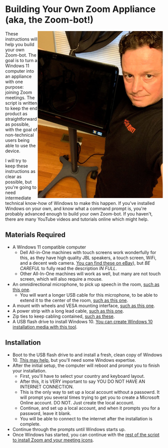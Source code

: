 # Building Your Own Zoom Appliance (aka, the Zoom-bot!)

<img align="right" width="400" src="img/zoom-bot-1.jpg">
These instructions will help you build your own Zoom-bot. The goal is to turn a Windows 11 computer into an appliance with one purpose: joining Zoom meetings. The script is written to keep the end product as straightforward as possible, with the goal of non-technical users being able to use the device.

I will try to keep these instructions as clear as possible, but you're going to need intermediate technical know-how of Windows to make this happen. If you've installed Windows on your own, and know what a command prompt is, you're probably advanced enough to build your own Zoom-bot. If you haven't, there are many YouTube videos and tutorials online which might help.

## Materials Required

* A Windows 11 compatible computer
    * Dell All-in-One machines with touch screens work wonderfully for this, as they have high quality JBL speakers, a touch screen, WiFi, and a decent web camera. [You can find these on eBay](https://www.ebay.com/sch/i.html?_nkw=dell+all+in+one+touch+screen&_sacat=0&_odkw=dell+all+in+one+touchscreen&_osacat=0)), but *BE CAREFUL* to fully read the description *IN FULL*.
    * Other All-In-One machines will work as well, but many are not touch screen, which will also require a mouse.
* An omnidirectional microphone, to pick up speech in the room, [such as this one](https://smile.amazon.com/gp/product/B00N1YPXW2/).
    * You will want a longer USB cable for this microphone, to be able to extend it to the center of the room, [such as this one](https://smile.amazon.com/gp/product/B002KL8N6A/).
* A mount with wheels and VESA mounting interface, [such as this one](https://smile.amazon.com/Rfiver-Rolling-Universal-Display-Trolley/dp/B07JHWCQW5/).
* A power strip with a long lead cable, [such as this one](https://smile.amazon.com/Kensington-Guardian-15-Foot-Protector-K38215NA/dp/B00PBWV6SW/).
* Zip ties to keep cabling contained, [such as these](https://smile.amazon.com/Pounds-Tensile-Strength-Pieces-Karoka/dp/B08K4PTCW1/).
* A USB flash drive to install Windows 10. [You can create Windows 10 installation media with this tool](https://go.microsoft.com/fwlink/?LinkId=691209).

## Installation

* Boot to the USB flash drive to and install a fresh, clean copy of Windows 10. [This may help](https://www.windowscentral.com/how-do-clean-installation-windows-10), but you'll need some Windows expertise.
* After the initial setup, the computer will reboot and prompt you to finish your installation.
    * First, you'll have to select your country and keyboard layout.
    * After this, it is VERY important to say YOU DO NOT HAVE AN INTERNET CONNECTION.
    * This is the only way to set up a local account without a passowrd. It will prompt you several times trying to get you to create a Microsoft Online account. DO NOT. Just create the local account.
    * Continue, and set up a local account, and when it prompts you for a password, leave it blank.
    * You will be able to connect to the internet after the installation is complete.
* Continue through the prompts until Windows starts up.
* Once Windows has started, you can continue with the [rest of the script to install Zoom and your meeting icons](https://github.com/FlipperPA/windows-zoom/blob/main/README.md).

